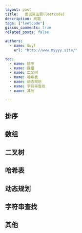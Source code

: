 ```yaml
---
layout: post
title:   面试算法题(leetcode)
description: 刷题
tags: ["leetcode"]
giscus_comments: true
related_posts: false

authors:
  - name: Suyf
    url: "http://www.myyyy.site/"

toc:
  - name: 排序
  - name: 数组
  - name: 二叉树
  - name: 哈希表
  - name: 动态规划
  - name: 字符串查找
  - name: 其他

---
```


## 排序

## 数组

## 二叉树

## 哈希表

## 动态规划

## 字符串查找

## 其他